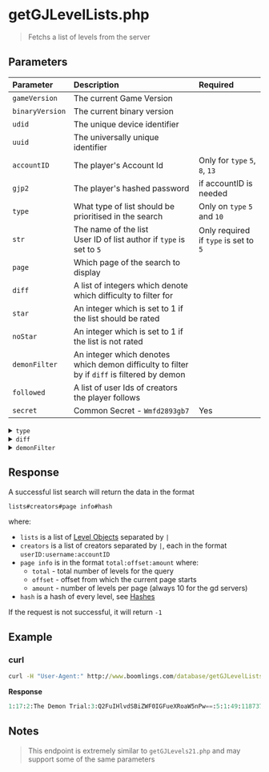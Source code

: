 # getGJLevelLists.php

> Fetchs a list of levels from the server

## Parameters

| Parameter       | Description                                                                                 | Required                              |
| :-------------- | :------------------------------------------------------------------------------------------ | :------------------------------------ |
| `gameVersion`   | The current Game Version                                                                    |                                       |
| `binaryVersion` | The current binary version                                                                  |                                       |
| `udid`          | The unique device identifier                                                                |                                       |
| `uuid`          | The universally unique identifier                                                           |                                       |
| `accountID`     | The player's Account Id                                                                     | Only for `type` `5`, `8`, `13`        |
| `gjp2`          | The player's hashed password                                                                | if accountID is needed                |
| `type`          | What type of list should be prioritised in the search                                       | Only on `type` `5` and `10`           |
| `str`           | The name of the list <br> User ID of list author if `type` is set to `5`                    | Only required if `type` is set to `5` |
| `page`          | Which page of the search to display                                                         |                                       |
| `diff`          | A list of integers which denote which difficulty to filter for                              |                                       |
| `star`          | An integer which is set to 1 if the list should be rated                                    |                                       |
| `noStar`        | An integer which is set to 1 if the list is not rated                                       |                                       |
| `demonFilter`   | An integer which denotes which demon difficulty to filter by if `diff` is filtered by demon |
| `followed`      | A list of user Ids of creators the player follows                                           |                                       |
| `secret`        | Common Secret - `Wmfd2893gb7`                                                               | Yes                                   |

<details id="type" style="cursor: pointer;">
    <summary><code>type</code></summary>

| Type | Description                                                                       |
| :--: | --------------------------------------------------------------------------------- |
|  0   | Search query                                                                      |
|  1   | Most downloaded                                                                   |
|  2   | Most liked                                                                        |
|  3   | Trending                                                                          |
|  4   | Recent                                                                            |
|  5   | User's levels, uses `str` as the **user ID**                                      |
|  6   | Featured                                                                          |
|  7   | Magic                                                                             |
|  8   | Moderator sent levels                                                             |
|  10  | Level list (used in map packs), uses `str` as a comma separated list of level IDs |
|  11  | Awarded                                                                           |
|  12  | Followed (see `followed` parameter)                                               |
|  13  | Friends (login required)                                                          |
|  15  | Most liked in GD World                                                            |
|  16  | Hall of fame                                                                      |
|  17  | Featured in GD World                                                              |
|  18  | Unknown (always empty, perhaps robtop only?)                                      |
|  21  | Daily history                                                                     |
|  22  | Weekly history                                                                    |

</details>

<details id="diff" style="cursor: pointer;">
    <summary><code>diff</code></summary>

| diff | Description                                                |
| :--: | ---------------------------------------------------------- |
|  -1  | N/A                                                        |
|  -2  | Demons (see `demonFilter` for specifying demon difficulty) |
|  1   | Easy                                                       |
|  2   | Normal                                                     |
|  3   | Hard                                                       |
|  4   | Harder                                                     |
|  5   | Insane                                                     |

</details>

<details id="demonFilter" style="cursor: pointer;">
    <summary><code>demonFilter</code></summary>

| demonFilter | Description   |
| :---------: | ------------- |
|      1      | Easy demon    |
|      2      | Medium demon  |
|      3      | Hard demon    |
|      4      | Insane demon  |
|      5      | Extreme demon |

</details>

## Response

A successful list search will return the data in the format

```
lists#creators#page info#hash
```

where:

- `lists` is a list of [Level Objects](#) separated by `|`
- `creators` is a list of creators separated by `|`, each in the format `userID:username:accountID`
- `page info` is in the format `total:offset:amount` where:
  - `total` - total number of levels for the query
  - `offset` - offset from which the current page starts
  - `amount` - number of levels per page (always 10 for the gd servers)
- `hash` is a hash of every level, see [Hashes](#)
<!-- should the hash be explained here or on its own page like how the old docs had a page for CHK -->

If the request is not successful, it will return `-1`

## Example

### **curl**

```cmd
curl -H "User-Agent:" http://www.boomlings.com/database/getGJLevelLists.php -X POST -d "secret=Wmfd2893gb7&type=6"
```

**Response**

<!-- This response was captured during 2.2's development -->

```py
1:17:2:The Demon Trial:3:Q2FuIHlvdSBiZWF0IGFueXRoaW5nPw==:5:1:49:1187377:50:YunHaSeu14:10:12:7:10:14:2:19:1:51:10565740,3979721,28220417,42584142:28:1687427379:29:0|1:16:2:My New List:3:U2Vjb25kIGxpc3QuIFRlc3RpbmcgdmVyc2lvbnMu:5:4:49:71:50:RobTop:10:11:7:1:14:1:19:1:51:91530036,91427162:28:1687427214:29:1687478036#16:RobTop:71|36314:YunHaSeu14:1187377#1:0:10#f5da5823d94bbe7208dd83a30ff427c7d88fdb99
```

## Notes

> This endpoint is extremely similar to `getGJLevels21.php` and may support some of the same parameters
